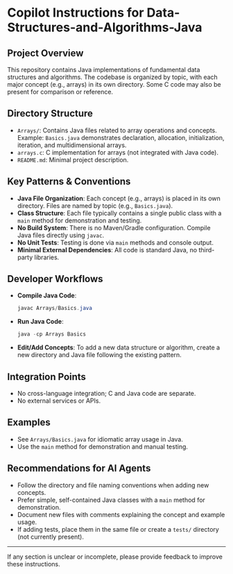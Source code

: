 # Copilot Instructions for Data-Structures-and-Algorithms-Java

## Project Overview
This repository contains Java implementations of fundamental data structures and algorithms. The codebase is organized by topic, with each major concept (e.g., arrays) in its own directory. Some C code may also be present for comparison or reference.

## Directory Structure
- `Arrays/`: Contains Java files related to array operations and concepts. Example: `Basics.java` demonstrates declaration, allocation, initialization, iteration, and multidimensional arrays.
- `arrays.c`: C implementation for arrays (not integrated with Java code).
- `README.md`: Minimal project description.

## Key Patterns & Conventions
- **Java File Organization**: Each concept (e.g., arrays) is placed in its own directory. Files are named by topic (e.g., `Basics.java`).
- **Class Structure**: Each file typically contains a single public class with a `main` method for demonstration and testing.
- **No Build System**: There is no Maven/Gradle configuration. Compile Java files directly using `javac`.
- **No Unit Tests**: Testing is done via `main` methods and console output.
- **Minimal External Dependencies**: All code is standard Java, no third-party libraries.

## Developer Workflows
- **Compile Java Code**:
  ```powershell
  javac Arrays/Basics.java
  ```
- **Run Java Code**:
  ```powershell
  java -cp Arrays Basics
  ```
- **Edit/Add Concepts**: To add a new data structure or algorithm, create a new directory and Java file following the existing pattern.

## Integration Points
- No cross-language integration; C and Java code are separate.
- No external services or APIs.

## Examples
- See `Arrays/Basics.java` for idiomatic array usage in Java.
- Use the `main` method for demonstration and manual testing.

## Recommendations for AI Agents
- Follow the directory and file naming conventions when adding new concepts.
- Prefer simple, self-contained Java classes with a `main` method for demonstration.
- Document new files with comments explaining the concept and example usage.
- If adding tests, place them in the same file or create a `tests/` directory (not currently present).

---
If any section is unclear or incomplete, please provide feedback to improve these instructions.
